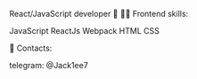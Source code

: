 React/JavaScript developer 👋
👨‍💻 Frontend skills:

JavaScript
ReactJs
Webpack
HTML
CSS

📩 Contacts:

telegram: @Jack1ee7
